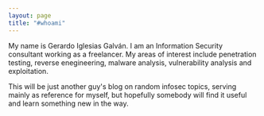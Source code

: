 ```yaml
---
layout: page
title: "#whoami"
---
```


My name is Gerardo Iglesias Galv&aacute;n. I am an Information Security consultant working as a freelancer. My areas of interest include penetration testing, reverse enegineering, malware analysis, vulnerability analysis and exploitation.

This will be just another guy's blog on random infosec topics, serving mainly as reference for myself, but hopefully somebody will find it useful and learn something new in the way.
